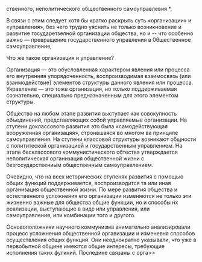 ственного, неполитического общественного самоуправлевия *,

В связи с этим следует хотя бы кратко раскрыть суть «организации» и «управления», без чего трудно уяснить не только возникновение и развитие государетзелной организации общества, но и -- что особенно важно — превращение государственного управления в 06щественное самоуправление,

Что же такое организация и управление?

Организация — это обусловленная характером явления или процесса его внутренняя упорядоченность, воспроизводимая взаимосвязь (или взаимодействие} элементов структуры данного явления илн процесса. Уяравление — это тоже организация, но только поддерживаемая сознательно, специально предназначенным для этого элементом структуры.

Общество на любом этапе развития выступает как совокупность объединений, представляющих собой управляемые организации. На ступени доклассового развития это была «самодействующая вооруженная организацяя», стронвшаяся во многом ва принципе самоуправления. На ступени классовой структуры возникают общности с полититеской организацией и государственным управлением. На этапе бесклассового коммунистического обтества утверждается неполитическая организация общественной жизни с безгосударствениым общественным самоуправлением.

Очевидно, что на всех исторических ступенях развития с помощью общих функций поддерживается, воспроизводится та или иная организация общественной жизни. По мере развития общества и естественного усложнения его организации изменяются не только эти жизненно важные для общества общие функции, но и способы нх реализации, выступающие в виде или управления, или самоуправления, или комбинации того и другого.

Основоположники научного коммунизма внимательно анализировали процесс усложнения общественной оргавизации и изменевня способов осуществления общих функций. Они неоднократно указывали, что уже в первобытной общине имеются общие интересы, требующие исполнения таких фулкний. Последине связаны с орга>>

[^*]: В Программе КИСС говорится: «Коммунизм -= ато высокоорганизованиое общество свободных и сознательных тружеников, в коэзором утеердитея общественное самоуправление.» — (Материалы ХХУП съезда КПСС. С. 138).
